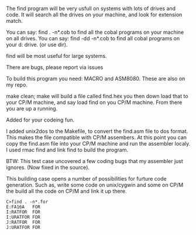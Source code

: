 The find program will be very usfull on systems with lots of drives and code.
It will search all the drives on your machine, and look for extension match.

You can say:  find . -n*.cob  to find all the cobal programs on your machine on all drives.
You can say:  find -dd -n*.cob  to find all cobal programs on your d: drive.  (or use dir).

find will be most useful for large systems.


There are bugs, please report via issues

To build this program you need:  MACRO and ASM8080.  These are also on my repo.

make clean; make  will build a file called find.hex  you then down load that to your
CP/M machine, and say load find on you CP/M machine.  From there you are up a running.

Added for your codeing fun.  

I added unix2dos to the Makefile, to convert the find.asm file to dos format.
This makes the file compatible with CP/M assembers.  At this point you can
copy the find.asm file into your CP/M machine and run the assembler localy.
I used rmac find and link find to build the program.  

BTW: This test case uncovered a few coding bugs that my assembler just
ignores.  (Now fixed in the source).

This building case opens a number of possibilities for furture code
generation.  Such as, write some code on unix/cygwin and some on CP/M 
the build all the code on CP/M and link it up there.

```
C>find . -n*.for
E:FA16A   FOR
I:RATFOR  FOR
I:URATFOR FOR
J:RATFOR  FOR
J:URATFOR FOR
```
